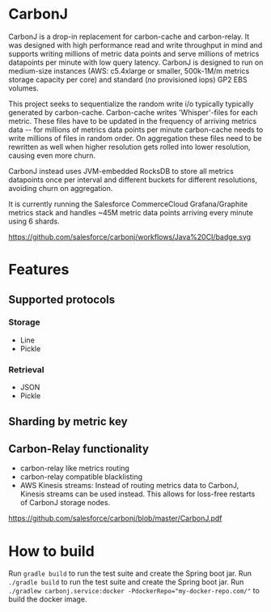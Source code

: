# CarbonJ

CarbonJ is a drop-in replacement for carbon-cache and carbon-relay. It was designed with high performance read and write throughput in mind and supports writing millions of metric data points and serve millions of metrics datapoints per minute with low query latency. CarbonJ is designed to run on medium-size instances (AWS: c5.4xlarge or smaller, 500k-1M/m metrics storage capacity per core) and standard (_no_ provisioned iops) GP2 EBS volumes.

This project seeks to sequentialize the random write i/o typically typically generated by carbon-cache. Carbon-cache writes 'Whisper'-files for each metric. These files have to be updated in the frequency of arriving metrics data -- for millions of metrics data points per minute carbon-cache needs to write millions of files in random order. On aggregation these files need to be rewritten as well when higher resolution gets rolled into lower resolution, causing even more churn.

CarbonJ instead uses JVM-embedded RocksDB to store all metrics datapoints once per interval and different buckets for different resolutions, avoiding churn on aggregation.

It is currently running the Salesforce CommerceCloud Grafana/Graphite metrics stack and handles ~45M metric data points arriving every minute using 6 shards.

https://github.com/salesforce/carbonj/workflows/Java%20CI/badge.svg

# Features

## Supported protocols

### Storage
- Line
- Pickle
### Retrieval
- JSON
- Pickle

## Sharding by metric key

## Carbon-Relay functionality

- carbon-relay like metrics routing
- carbon-relay compatible blacklisting
- AWS Kinesis streams: Instead of routing metrics data to CarbonJ, Kinesis streams can be used instead. This allows for loss-free restarts of CarbonJ storage nodes.

https://github.com/salesforce/carbonj/blob/master/CarbonJ.pdf

# How to build

Run `gradle build` to run the test suite and create the Spring boot jar. Run `./gradle build` to run the test suite and create the Spring boot jar. Run
`./gradlew carbonj.service:docker -PdockerRepo="my-docker-repo.com/"` to build the docker image. 
